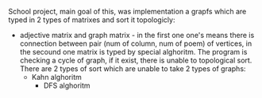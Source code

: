 School project, main goal of this, was implementation a grapfs which are typed in 2 types of matrixes and sort it topologicly:
- adjective matrix and graph matrix - in the first one one's means there is connection between pair (num of column, num of poem) of vertices, in the secound one matrix is typed by special alghoritm.
The program is checking a cycle of graph, if it exist, there is unable to topological sort. There are 2 types of sort
  which are unable to take 2 types of graphs:
  - Kahn alghoritm
    - DFS alghoritm